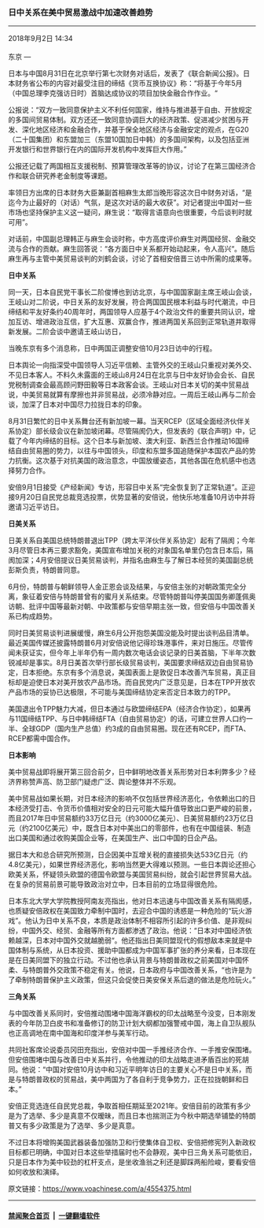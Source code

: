 ### 日中关系在美中贸易激战中加速改善趋势
------------------------

<div class="published">
 <span class="date" title="中国时间">
  <time datetime="2018-09-02T14:34:53+08:00">
   2018年9月2日 14:34
  </time>
 </span>
</div>
<br/>
<div class="wsw">
 <span class="dateline">
  东京 —
 </span>
 <p>
  日本与中国8月31日在北京举行第七次财务对话后，发表了《联合新闻公报》。日本财务省公布的内容对最受注目的缔结《货币互换协议》称：“将基于今年5月（中国总理李克强访日时）首脑达成协议的项目加快金融合作作业。“
 </p>
 <p>
  公报说：“双方一致同意保护主义不利任何国家，维持与推进基于自由、开放规定的多国间贸易体制。双方还还一致同意协调巨大的经济政策、促进减少贫困与开发、深化地区经济和金融合作，并基于保全地区经济与金融安定的观点，在G20（二十国集团）和东盟加三（东盟10国加日中韩）的多国间架构，以及包括亚洲开发银行和世界银行在内的国际开发机构中发挥巨大作用。”
 </p>
 <p>
  公报还记载了两国相互支援税制、预算管理改革等的协议，讨论了在第三国经济合作和联合研究养老金制度等课题。
 </p>
 <p>
  率领日方出席的日本财务大臣兼副首相麻生太郎当晚形容这次日中财务对话，“是迄今为止最好的（对话）气氛，是这次对话的最大收获”。对记者提出中国对一些市场也坚持保护主义这一疑问，麻生说：“取得言语意向也很重要，今后谈判时就可用”。
 </p>
 <p>
  对话前，中国副总理韩正与麻生会谈时称，中方高度评价麻生对两国经贸、金融交流与合作的贡献。麻生回答说：“各方面日中关系都开始动起来，令人高兴“。随后麻生再与主管中美贸易谈判的刘鹤会谈，讨论了首相安倍晋三访中所需的成果等。
 </p>
 <p>
  <strong>
   日中关系
  </strong>
 </p>
 <p>
  同一天，日本自民党干事长二阶俊博也到访北京，与中国国家副主席王岐山会谈，王岐山对二阶说，中日关系的友好发展，符合两国国民根本利益与时代潮流，中日缔结和平友好条约40周年时，两国领导人应基于4个政治文件的重要共同认识，增加互访、增进政治互信，扩大互惠、双赢合作，推进两国关系回到正常轨道并取得新发展。二阶会谈中邀请王岐山访日，
 </p>
 <p>
  当晚东京有多个消息称，日中两国正调整安倍10月23日访中的行程。
 </p>
 <p>
  日本舆论一向指深受中国领导人习近平信赖、主管外交的王岐山只重视对美外交、不见日本客人。不料久未露面的王岐山8月24日在北京与日中友好协会会长、自民党税制调查会最高顾问野田毅等日本政客会谈。王岐山对日本关切的美中贸易战说，中美贸易就算有摩擦也并非贸易战，必须冷静对应。一周后王岐山再与二阶会谈，加深了日本对中国尽力拉拢日本的印象。
 </p>
 <p>
  8月31日繁忙的日中关系舞台还有新加坡一幕。当天RCEP（区域全面经济伙伴关系协定）部长级会议在新加坡闭幕。尽管隔阂仍大，但发表的《联合声明》中，记载了今年内缔结的目标。这个日本与新加坡、澳大利亚、新西兰合作推动16国缔结自由贸易圈的势力，以往与中国领头，印度和东盟多国追随保护本国农产品的势力抗衡。这次基于对抗美国的政治意念，中国放缓姿态，其他各国在危机感中也选择努力合作。
 </p>
 <p>
  安倍9月1日接受《产经新闻》专访，形容日中关系“完全恢复到了正常轨道”。正迎接9月20日自民党总裁竞选投票，优势显著的安倍说，他快乐地准备10月访中并将邀请习近平访日。
 </p>
 <p>
  <strong>
   日美关系
  </strong>
 </p>
 <p>
  日美关系自美国总统特朗普退出TPP（跨太平洋伙伴关系协定）起有了隔阂；今年3月尽管日本再三要求豁免，美国宣布增加关税的对象国名单里仍包含日本后，隔阂加深；4月安倍提议日美贸易谈判，并指名由麻生与了解日本经贸的美国副总统彭斯负责，特朗普同意。
 </p>
 <p>
  6月份，特朗普与朝鲜领导人金正恩会谈及结果，与安倍主张的对朝政策完全分离，象征着安倍与特朗普曾有的蜜月关系结束。尽管特朗普叫停美国国务卿蓬佩奥访朝、批评中国等最新对朝、中政策都与安倍早期主张一致，但安倍与中国改善关系已构成趋势。
 </p>
 <p>
  同时日美贸易谈判进展缓慢，麻生6月公开抱怨美国没能及时提出谈判品目清单。最近美国传媒还披露特朗普6月对安倍说他记得珍珠港事件，来对日施压。尽管传闻未获证实，但今年上半年仍有一周内数次电话会谈记录的日美首脑，下半年次数锐减却是事实。8月日美首次举行部长级贸易谈判，美国要求缔结双边自由贸易协定，日本拒绝。东京有多个消息说，美国表面上是敦促日本改善汽车贸易，真正目标却是迫使日本对美开放农产品市场。而自民党内广泛意见是，日本在TPP开放农产品市场的妥协已达极限，不可能与美国缔结协定来否定日本致力的TPP。
 </p>
 <p>
  美国退出令TPP魅力大减，但日本通过与欧盟缔结EPA（经济合作协定），如果再与11国缔结TPP、与日中韩缔结FTA（自由贸易协定）的话，可建立世界人口约一半、全球GDP（国内生产总值）约3成的自由贸易圈。现在还有RCEP，而FTA、RCEP都需中国合作。
 </p>
 <p>
  <strong>
   日本影响
  </strong>
 </p>
 <p>
  美中贸易战即将展开第三回合前夕，日中鲜明地改善关系形势对日本利弊多少？经济界称赞声高、防卫部门疑虑广泛、舆论整体并不乐观。
 </p>
 <p>
  美中贸易战如果长期，对日本经济的影响不仅包括世界经济恶化，令依赖出口的日本经济受打击、令货币价值相对安全的日元可能大幅升值导致出口更严峻的前景，而且2017年日中贸易额约33万亿日元（约3000亿美元）、日美贸易额约23万亿日元（约2100亿美元）中，既含日本对中美出口的零部件，也有在中国组装、制造出口美国和通过收购美国企业等，在美国生产、出口中国的日企产品。
 </p>
 <p>
  据日本大和总合研究所预测，日企因美中互增关税的直接损失达533亿日元（约4.8亿美元），如果世界经济恶化，影响当然更大得难以预测。一些日本舆论还担心欧美关系，怀疑领头欧盟的德国令欧盟与美国贸易纠纷，就会引起世界贸易大战。在复杂的贸易前景可能导致政治对立中，日本目前的立场显得很危险。
 </p>
 <p>
  日本东北大学大学院教授阿南友亮指出，他对日本迅速与中国改善关系有隔阂感，也质疑安倍政权在美国致力牵制中国时，去迎合中国的诱惑是一种危险的“玩火游戏”。他认为日中关系不良，本质是政治体制不相容所引起的许多价值、是非观纠纷，中国外交、经贸、金融等所有方面都渗透了政治。他说：“日本对中国经济依赖越深，日本对中国外交就越脆弱“。他还指出日美同盟现代的假想敌本来就是中国体制与系统，从日本投资、援助中国都成为中国军事扩张的养分来看，日本现在是在日美同盟下的独立行动。不过他也承认背景与特朗普政权之前美国对中国怀柔、与特朗普外交政策不稳定有关。他说，日本政府与中国改善关系，“也许是为了牵制特朗普保护主义政策，但这只会促使日美安保关系后退的做法是危险玩火。”
 </p>
 <p>
  <strong>
   三角关系
  </strong>
 </p>
 <p>
  与中国改善关系同时，安倍推动围堵中国海洋霸权的印太战略至今没变，日本刚发表的今年防卫白皮书和准备修订的防卫计划大纲都加强警戒中国，海上自卫队舰队也正高调地在南中国海和印度洋参与美军行动。
 </p>
 <p>
  共同社客席论说委员冈田充指出，安倍对中国一手推经济合作、一手推安保围堵。但安倍围堵中国与改善日中关系并行，令他推动的印太战略走进矛盾百出的死胡同。他说：“中国对安倍10月访中和习近平明年访日的主要关心不是日中关系，而是与特朗普政权的贸易战，美中两国为了各自利于竞争势力，正在拉拢朝鲜和日本。”
 </p>
 <p>
  安倍正竞选连任自民党总裁，争取首相任期延至2021年。安倍目前的政策有多少是为了选举、多少是真意不仅暧昧，而且日本也揣测正为今秋中期选举铺垫的特朗普又有多少政策是为了选举、多少是真意。
 </p>
 <p>
  不过日本将增购美国武器装备加强防卫和行使集体自卫权、安倍把修宪列入新政权目标都已明确，中国对日本这些举措届时也不会静观，美中日三角关系可能依旧，只是日本作为美中较劲的杠杆支点，是坐收渔翁之利还是脚踩两船险峻，要看安倍如何收放和演绎。
 </p>
</div>

原文链接：https://www.voachinese.com/a/4554375.html


------------------------
#### [禁闻聚合首页](https://github.com/gfw-breaker/banned-news/blob/master/README.md) &nbsp;|&nbsp;  [一键翻墙软件](https://github.com/gfw-breaker/nogfw/blob/master/README.md)